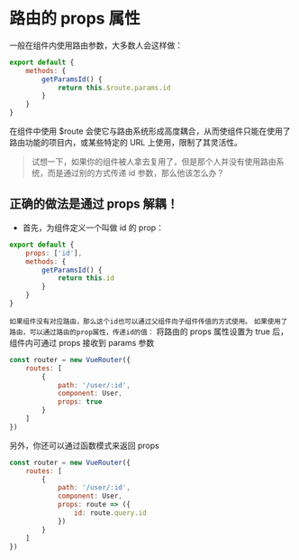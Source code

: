 # 路由的 props 属性

一般在组件内使用路由参数，大多数人会这样做：

```javascript
export default {
	methods: {
		getParamsId() {
			return this.$route.params.id
		}
	}
}
```

在组件中使用 $route 会使它与路由系统形成高度耦合，从而使组件只能在使用了路由功能的项目内，或某些特定的 URL 上使用，限制了其灵活性。

> 试想一下，如果你的组件被人拿去复用了，但是那个人并没有使用路由系统，而是通过别的方式传递 id 参数，那么他该怎么办？

## 正确的做法是通过 props 解耦！

- 首先，为组件定义一个叫做 id 的 prop：

```javascript
export default {
	props: ['id'],
	methods: {
		getParamsId() {
			return this.id
		}
	}
}
```

`如果组件没有对应路由，那么这个id也可以通过父组件向子组件传值的方式使用。`
`如果使用了路由，可以通过路由的prop属性，传递id的值：`
将路由的 props 属性设置为 true 后，组件内可通过 props 接收到 params 参数

```javascript
const router = new VueRouter({
	routes: [
		{
			path: '/user/:id',
			component: User,
			props: true
		}
	]
})
```

另外，你还可以通过函数模式来返回 props

```javascript
const router = new VueRouter({
	routes: [
		{
			path: '/user/:id',
			component: User,
			props: route => ({
				id: route.query.id
			})
		}
	]
})
```
